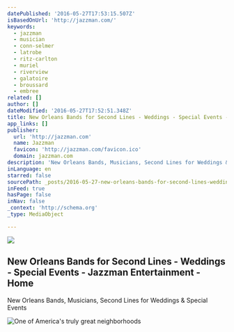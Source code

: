 ```yaml
---
datePublished: '2016-05-27T17:53:15.507Z'
isBasedOnUrl: 'http://jazzman.com/'
keywords:
  - jazzman
  - musician
  - conn-selmer
  - latrobe
  - ritz-carlton
  - muriel
  - riverview
  - galatoire
  - broussard
  - embree
related: []
author: []
dateModified: '2016-05-27T17:52:51.348Z'
title: New Orleans Bands for Second Lines - Weddings - Special Events - Jazzman Entertainment - Home
app_links: []
publisher:
  url: 'http://jazzman.com'
  name: Jazzman
  favicon: 'http://jazzman.com/favicon.ico'
  domain: jazzman.com
description: 'New Orleans Bands, Musicians, Second Lines for Weddings & Special Events'
inLanguage: en
starred: false
sourcePath: _posts/2016-05-27-new-orleans-bands-for-second-lines-weddings-special-even.md
inFeed: true
hasPage: false
inNav: false
_context: 'http://schema.org'
_type: MediaObject

---
```

<article style=""><img src="https://the-grid-user-content.s3-us-west-2.amazonaws.com/79be8b12-83bf-46dd-b620-9d7728d557e8.png" /><h1>New Orleans Bands for Second Lines - Weddings - Special Events - Jazzman Entertainment - Home</h1><p>New Orleans Bands, Musicians, Second Lines for Weddings &amp; Special Events</p></article>

![One of America's truly great neighborhoods](https://the-grid-user-content.s3-us-west-2.amazonaws.com/50badb9c-1116-4626-87a5-cf6070b4f0c9.jpg)